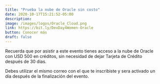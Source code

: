 ```yaml
---
title: "Prueba la nube de Oracle sin costo"
date: 2020-10-17T15:21:52-05:00
description: 
image: /images/logos/Oracle_Cloud.png
link: https://bit.ly/DevDay4Women-Oracle
button: Conocer más
draft: false
---
```


Recuerda que por asistir a este evento tienes acceso a la nube de Oracle con USD 500 en créditos, sin necesidad de dejar Tarjeta de Crédito después de 30 días.

Debes utilizar el mismo correo con el que te inscribiste y sera activado un día después de la finalización del evento.